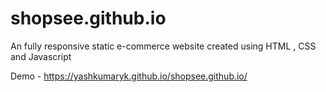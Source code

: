 # shopsee.github.io
An fully responsive static e-commerce website created using HTML , CSS and Javascript

Demo - https://yashkumaryk.github.io/shopsee.github.io/
